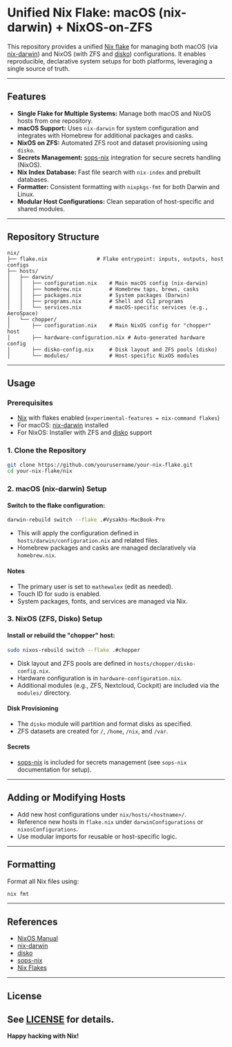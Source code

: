 # Unified Nix Flake: macOS (nix-darwin) + NixOS-on-ZFS

This repository provides a unified [Nix flake](https://nixos.wiki/wiki/Flakes) for managing both macOS (via [nix-darwin](https://github.com/LnL7/nix-darwin)) and NixOS (with ZFS and [disko](https://github.com/nix-community/disko)) configurations. It enables reproducible, declarative system setups for both platforms, leveraging a single source of truth.

---

## Features

- **Single Flake for Multiple Systems:** Manage both macOS and NixOS hosts from one repository.
- **macOS Support:** Uses `nix-darwin` for system configuration and integrates with Homebrew for additional packages and casks.
- **NixOS on ZFS:** Automated ZFS root and dataset provisioning using `disko`.
- **Secrets Management:** [sops-nix](https://github.com/Mic92/sops-nix) integration for secure secrets handling (NixOS).
- **Nix Index Database:** Fast file search with `nix-index` and prebuilt databases.
- **Formatter:** Consistent formatting with `nixpkgs-fmt` for both Darwin and Linux.
- **Modular Host Configurations:** Clean separation of host-specific and shared modules.

---

## Repository Structure

```
nix/
├── flake.nix                # Flake entrypoint: inputs, outputs, host configs
├── hosts/
│   ├── darwin/
│   │   ├── configuration.nix    # Main macOS config (nix-darwin)
│   │   ├── homebrew.nix         # Homebrew taps, brews, casks
│   │   ├── packages.nix         # System packages (Darwin)
│   │   ├── programs.nix         # Shell and CLI programs
│   │   └── services.nix         # macOS-specific services (e.g., AeroSpace)
│   └── chopper/
│       ├── configuration.nix    # Main NixOS config for "chopper" host
│       ├── hardware-configuration.nix # Auto-generated hardware config
│       ├── disko-config.nix     # Disk layout and ZFS pools (disko)
│       └── modules/             # Host-specific NixOS modules
```

---

## Usage

### Prerequisites

- [Nix](https://nixos.org/download.html) with flakes enabled (`experimental-features = nix-command flakes`)
- For macOS: [nix-darwin](https://github.com/LnL7/nix-darwin) installed
- For NixOS: Installer with ZFS and [disko](https://github.com/nix-community/disko) support

### 1. Clone the Repository

```sh
git clone https://github.com/yourusername/your-nix-flake.git
cd your-nix-flake/nix
```

### 2. macOS (nix-darwin) Setup

#### Switch to the flake configuration:

```sh
darwin-rebuild switch --flake .#Vysakhs-MacBook-Pro
```

- This will apply the configuration defined in `hosts/darwin/configuration.nix` and related files.
- Homebrew packages and casks are managed declaratively via `homebrew.nix`.

#### Notes

- The primary user is set to `mathewalex` (edit as needed).
- Touch ID for sudo is enabled.
- System packages, fonts, and services are managed via Nix.

### 3. NixOS (ZFS, Disko) Setup

#### Install or rebuild the "chopper" host:

```sh
sudo nixos-rebuild switch --flake .#chopper
```

- Disk layout and ZFS pools are defined in `hosts/chopper/disko-config.nix`.
- Hardware configuration is in `hardware-configuration.nix`.
- Additional modules (e.g., ZFS, Nextcloud, Cockpit) are included via the `modules/` directory.

#### Disk Provisioning

- The `disko` module will partition and format disks as specified.
- ZFS datasets are created for `/`, `/home`, `/nix`, and `/var`.

#### Secrets

- [sops-nix](https://github.com/Mic92/sops-nix) is included for secrets management (see `sops-nix` documentation for setup).

---

## Adding or Modifying Hosts

- Add new host configurations under `nix/hosts/<hostname>/`.
- Reference new hosts in `flake.nix` under `darwinConfigurations` or `nixosConfigurations`.
- Use modular imports for reusable or host-specific logic.

---

## Formatting

Format all Nix files using:

```sh
nix fmt
```

---

## References

- [NixOS Manual](https://nixos.org/manual/nixos/stable/)
- [nix-darwin](https://github.com/LnL7/nix-darwin)
- [disko](https://github.com/nix-community/disko)
- [sops-nix](https://github.com/Mic92/sops-nix)
- [Nix Flakes](https://nixos.wiki/wiki/Flakes)

---

## License
See [LICENSE](LICENSE) for details.
---

**Happy hacking with Nix!**
